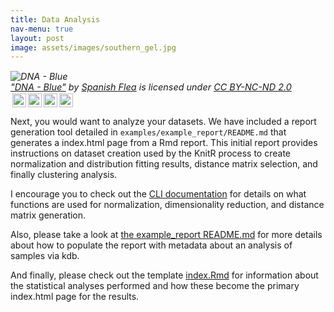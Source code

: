 ```yaml
---
title: Data Analysis
nav-menu: true
layout: post
image: assets/images/southern_gel.jpg
---
```


<p style="font-size: 0.9rem;font-style: italic;"><img style="display: block;" src="https://live.staticflickr.com/68/205777138_995cea4253.jpg" alt="DNA - Blue"><a href="https://www.flickr.com/photos/99941535@N00/205777138">"DNA - Blue"</a><span> by <a href="https://www.flickr.com/photos/99941535@N00">Spanish Flea</a></span> is licensed under <a href="https://creativecommons.org/licenses/by-nc-nd/2.0/?ref=ccsearch&atype=html" style="margin-right: 5px;">CC BY-NC-ND 2.0</a><a href="https://creativecommons.org/licenses/by-nc-nd/2.0/?ref=ccsearch&atype=html" target="_blank" rel="noopener noreferrer" style="display: inline-block;white-space: none;margin-top: 2px;margin-left: 3px;height: 22px !important;"><img style="height: inherit;margin-right: 3px;display: inline-block;" src="https://search.creativecommons.org/static/img/cc_icon.svg?image_id=9b079eff-5fcd-41c8-80aa-6c74188f12e2" /><img style="height: inherit;margin-right: 3px;display: inline-block;" src="https://search.creativecommons.org/static/img/cc-by_icon.svg" /><img style="height: inherit;margin-right: 3px;display: inline-block;" src="https://search.creativecommons.org/static/img/cc-nc_icon.svg" /><img style="height: inherit;margin-right: 3px;display: inline-block;" src="https://search.creativecommons.org/static/img/cc-nd_icon.svg" /></a></p>

Next, you would want to analyze your datasets. We have included a report generation tool detailed in `examples/example_report/README.md` that generates a index.html page from a Rmd report. This initial report provides instructions on dataset creation used by the KnitR process to create normalization and distribution fitting results, distance matrix selection, and finally clustering analysis.

I encourage you to check out the [CLI documentation](/quickstart#usage) for details on what functions are used for normalization, dimensionality reduction, and distance matrix generation.

Also, please take a look at [the example_report README.md](https://github.com/MatthewRalston/kmerdb/tree/master/examples/example_report) for more details about how to populate the report with metadata about an analysis of samples via kdb.

And finally, please check out the template [index.Rmd](https://github.com/MatthewRalston/kmerdb/blob/master/examples/example_report/index.Rmd) for information about the statistical analyses performed and how these become the primary index.html page for the results.

